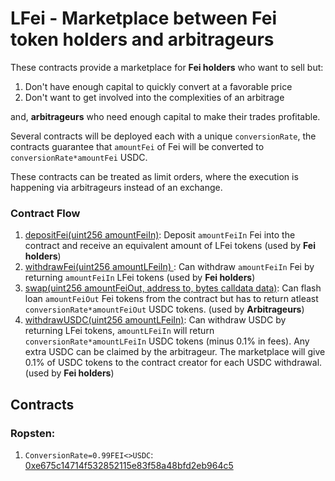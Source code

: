 # LFei - Marketplace between Fei token holders and arbitrageurs 

These contracts provide a marketplace for **Fei holders** who want to sell but:
1. Don't have enough capital to quickly convert at a favorable price
2. Don't want to get involved into the complexities of an arbitrage

and, **arbitrageurs** who need enough capital to make their trades profitable.

Several contracts will be deployed each with a unique `conversionRate`, the contracts guarantee that `amountFei` of Fei will be converted to `conversionRate*amountFei` USDC.

These contracts can be treated as limit orders, where the execution is happening via arbitrageurs instead of an exchange.

### Contract Flow
1. [depositFei(uint256 amountFeiIn)](https://github.com/ankitchiplunkar/lfei-core/blob/master/contracts/LFeiPair.sol#L37): Deposit `amountFeiIn` Fei into the contract and receive an equivalent amount of LFei tokens (used by **Fei holders**)
2. [withdrawFei(uint256 amountLFeiIn) ](https://github.com/ankitchiplunkar/lfei-core/blob/master/contracts/LFeiPair.sol#L43): Can withdraw `amountFeiIn` Fei by returning `amountFeiIn` LFei tokens (used by **Fei holders**)
3. [swap(uint256 amountFeiOut, address to, bytes calldata data)](https://github.com/ankitchiplunkar/lfei-core/blob/master/contracts/LFeiPair.sol#L58): Can flash loan `amountFeiOut` Fei tokens from the contract but has to return atleast `conversionRate*amountFeiOut` USDC tokens. (used by **Arbitrageurs**)
4. [withdrawUSDC(uint256 amountLFeiIn)](https://github.com/ankitchiplunkar/lfei-core/blob/master/contracts/LFeiPair.sol#L49): Can withdraw USDC by returning LFei tokens, `amountLFeiIn` will return `conversionRate*amountLFeiIn` USDC tokens (minus 0.1% in fees). Any extra USDC can be claimed by the arbitrageur. The marketplace will give 0.1% of USDC tokens to the contract creator for each USDC withdrawal. (used by **Fei holders**)

## Contracts
### Ropsten:
1. `ConversionRate=0.99FEI<>USDC`: [0xe675c14714f532852115e83f58a48bfd2eb964c5](https://ropsten.etherscan.io/address/0xe675c14714f532852115e83f58a48bfd2eb964c5)
